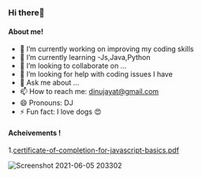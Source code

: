 ### Hi there👋
#### About me!

- 🔭 I’m currently working on improving my coding skills
- 🌱 I’m currently learning -Js,Java,Python
- 👯 I’m looking to collaborate on ...
- 🤔 I’m looking for help with coding issues I have
- 💬 Ask me about ...
- 📫 How to reach me: dinujayat@gmail.com 
- 😄 Pronouns: DJ
- ⚡ Fun fact: I love dogs 😍

#### Acheivements !

1.[certificate-of-completion-for-javascript-basics.pdf](https://github.com/Dinujayat/Dinujayat/files/6602723/certificate-of-completion-for-javascript-basics.pdf)

![Screenshot 2021-06-05 203302](https://user-images.githubusercontent.com/68268557/120895942-d5120f00-c63c-11eb-91f0-84b3538766f2.png)
